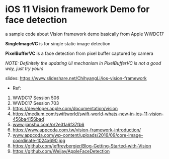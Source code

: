 # iOS 11 Vision framework Demo for face detection
a sample code about Vision framework demo basically from Apple WWDC17

**SingleImageVC** is for single static image detection

**PixelBufferVC** is a face detection from pixel buffer captured by camera 

*NOTE: Definitely the updating UI mechanism in PixelBufferVC is not a good way, just try yours*

slides: https://www.slideshare.net/ChihyangLi/ios-vision-framework

* Ref: 
1. WWDC17 Session 506
2. WWDC17 Session 703
3. https://developer.apple.com/documentation/vision
4. https://medium.com/swiftworld/swift-world-whats-new-in-ios-11-vision-456ba4156bad
5. www.jianshu.com/p/2e31a6f37fb6
6. https://www.appcoda.com.tw/vision-framework-introduction/
7. www.appcoda.com/wp-content/uploads/2016/09/core-image-coordinate-1024x690.jpg
8. https://github.com/jeffreybergier/Blog-Getting-Started-with-Vision
9. https://github.com/Weijay/AppleFaceDetection

